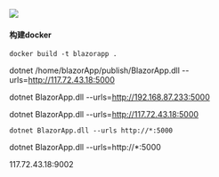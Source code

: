 



![](https://gitee.com/N2N/note_images/raw/5795a16f2b3e6ebe0cb8112bf58e498057035d9b/Snipaste_2023-11-26_16-41-07.png)





#### 构建docker

```
docker build -t blazorapp .

```



  dotnet /home/blazorApp/publish/BlazorApp.dll --urls=http://117.72.43.18:5000 

  dotnet  BlazorApp.dll --urls=http://192.168.87.233:5000 

  dotnet  BlazorApp.dll --urls=http://117.72.43.18:5000 

```
dotnet BlazorApp.dll --urls http://*:5000
```

dotnet  BlazorApp.dll --urls=http://*:5000 

117.72.43.18:9002

